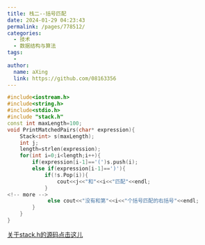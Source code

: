 ```yaml
---
title: 栈二--括号匹配
date: 2024-01-29 04:23:43
permalink: /pages/778512/
categories:
  - 技术
  - 数据结构与算法
tags:
  - 
author: 
  name: aXing
  link: https://github.com/08163356
---
```


```C++
#include<iostream.h>
#include<string.h>
#include<stdio.h>
#include "stack.h"
const int maxLength=100;
void PrintMatchedPairs(char* expression){
    Stack<int> s(maxLength);
    int j;
    length=strlen(expression);
    for(int i=0;i<length;i++){
        if(expression[i-1]=='(')s.push(i);
        else if(expression[i-1]==')'){
            if(!s.Pop(i)){
                cout<<j<<"和"<<i<<"匹配"<<endl;
            }
<!-- more -->
             else cout<<"没有和第"<<i<<"个括号匹配的右括号"<<endl;
        }
    }
}
```

[关于stack.h的源码点击这儿](https://blog.csdn.net/qq_38801934/article/details/103558333)

